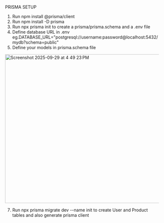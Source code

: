 PRISMA SETUP
1. Run npm install @prisma/client
2. Run npm install -D prisma
3. Run npx prisma init to create a prisma/prisma.schema and a .env file
4. Define database URL in .env eg.DATABASE_URL="postgresql://username:password@localhost:5432/mydb?schema=public"
6. Define your models in prisma.schema file
<img width="623" height="489" alt="Screenshot 2025-09-29 at 4 49 23 PM" src="https://github.com/user-attachments/assets/b1cfd2fb-bff6-4318-bd5f-dfcc25b498d7" />

7.  Run npx prisma migrate dev --name init to create User and Product tables and also generate prisma client
